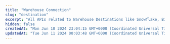 ```yaml
---
title: "Warehouse Connection"
slug: "destination"
excerpt: "All APIs related to Warehouse Destinations like Snowflake, BigQuery, etc."
hidden: false
createdAt: "Mon Jun 10 2024 23:04:15 GMT+0000 (Coordinated Universal Time)"
updatedAt: "Tue Jun 11 2024 00:03:48 GMT+0000 (Coordinated Universal Time)"
---
```

